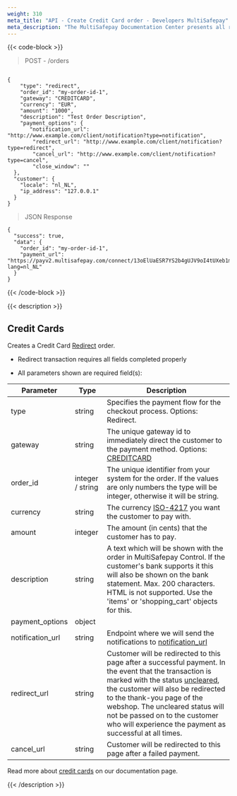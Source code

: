 ```yaml
---
weight: 310
meta_title: "API - Create Credit Card order - Developers MultiSafepay"
meta_description: "The MultiSafepay Documentation Center presents all relevant information about our Plugins and API. You can also find support pages for Payment Methods, Tools and General Questions as well as the contact details of our Support and Integration Teams."
---
```

{{< code-block >}}
> POST - /orders 

```shell 

{
    "type": "redirect",
    "order_id": "my-order-id-1",
    "gateway": "CREDITCARD",
    "currency": "EUR",
    "amount": "1000",
    "description": "Test Order Description",
    "payment_options": {
       "notification_url": "http://www.example.com/client/notification?type=notification",
        "redirect_url": "http://www.example.com/client/notification?type=redirect",
        "cancel_url": "http://www.example.com/client/notification?type=cancel", 
        "close_window": ""
  },
  "customer": {
    "locale": "nl_NL",
    "ip_address": "127.0.0.1"
  }
}
```

> JSON Response 

```shell
{
  "success": true,
  "data": {
    "order_id": "my-order-id-1",
    "payment_url": "https://payv2.multisafepay.com/connect/13oElUaESR7YS2b4gUJV9oI4tUXeb1mj1D8/?lang=nl_NL"
  }
}
```
{{< /code-block >}}

{{< description >}}
## Credit Cards

Creates a Credit Card [Redirect](/faq/api/difference-between-direct-and-redirect/) order.

* Redirect transaction requires all fields completed properly

* All parameters shown are required field(s):

| Parameter                       | Type     | Description                                                                             |
|---------------------------------|----------|-----------------------------------------------------------------------------------------|
| type                            | string | Specifies the payment flow for the checkout process. Options: Redirect.                   |
| gateway                         | string | The unique gateway id to immediately direct the customer to the payment method. Options: [CREDITCARD](/payment-methods/credit-and-debit-cards/) |
| order_id                        | integer / string | The unique identifier from your system for the order. If the values are only numbers the type will be integer, otherwise it will be string.                                   |
| currency                        | string | The currency [ISO-4217](https://www.iso.org/iso-4217-currency-codes.html) you want the customer to pay with. |
| amount                          | integer | The amount (in cents) that the customer has to pay.                                     |
| description                     | string | A text which will be shown with the order in MultiSafepay Control. If the customer's bank supports it this will also be shown on the bank statement. Max. 200 characters. HTML is not supported. Use the 'items' or 'shopping_cart' objects for this. |
| payment_options                 | object |   |
| notification_url                | string    | Endpoint where we will send the notifications to [notification_url](/faq/api/how-does-the-notification-url-work/)|
| redirect_url                    | string    | Customer will be redirected to this page after a successful payment. In the event that the transaction is marked with the status [uncleared](/faq/getting-started/glossary/#uncleared), the customer will also be redirected to the thank-you page of the webshop. The uncleared status will not be passed on to the customer who will experience the payment as successful at all times.|
| cancel_url                      | string    | Customer will be redirected to this page after a failed payment.  | 



Read more about [credit cards](/payment-methods/credit-and-debit-cards/) on our documentation page.

{{< /description >}}